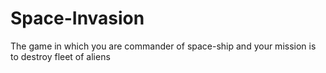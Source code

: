 # Space-Invasion

The game in which you are commander of space-ship and your mission is to destroy fleet of aliens
